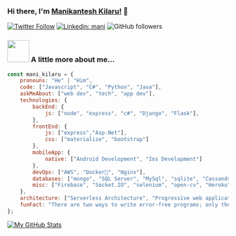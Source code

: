### Hi there, I'm [Manikantesh Kilaru!](https://manikantesh.github.io) 👋 

[![Twitter Follow](https://img.shields.io/twitter/follow/kilaru51?label=Follow)](https://twitter.com/intent/follow?screen_name=kilaru51)
[![Linkedin: mani](https://img.shields.io/badge/-mani-blue?style=flat-square&logo=Linkedin&logoColor=white&link=https://www.linkedin.com/in/manikantesh-kilaru-65b06b18a/)](https://www.linkedin.com/in/manikantesh-kilaru-65b06b18a/)
![GitHub followers](https://img.shields.io/github/followers/manikantesh?label=Follow&style=social)

### <img src="https://media.giphy.com/media/VgCDAzcKvsR6OM0uWg/giphy.gif" width="50"> A little more about me...  

```javascript
const mani_kilaru = {
    pronouns: "He" | "Him",
    code: ["Javascript", "C#", "Python", "Java"],
    askMeAbout: ["web dev", "tech", "app dev"],
    technologies: {
        backEnd: {
            js: ["node", "express", "c#", "Django", "Flask"],
        },
        frontEnd: {
            js: ["express","Asp.Net"],
            css: ["materialize", "bootstrap"]
        },
        mobileApp: {
            native: ["Android Development", "Ios Development"]
        },
        devOps: ["AWS", "Docker🐳", "Nginx"],
        databases: ["mongo", "SQL Server", "MySql", "sqlite", "Cassandra"],
        misc: ["Firebase", "Socket.IO", "selenium", "open-cv", "Heroku"]
    },
    architecture: ["Serverless Architecture", "Progressive web applications", "Single page applications"],
    funFact: "There are two ways to write error-free programs; only the third one works"
};
```


[![My GitHub Stats](https://github-readme-stats.vercel.app/api/?username=manikantesh&count_private=true&theme=default&showicons=true)]()

